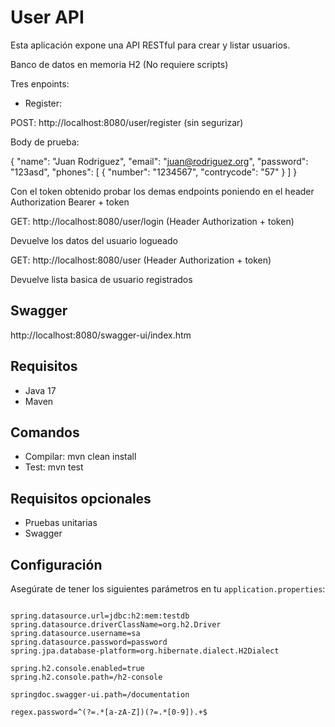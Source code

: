 # User API

Esta aplicación expone una API RESTful para crear y listar usuarios.

Banco de datos en memoria H2 (No requiere scripts)

Tres enpoints:

- Register:

POST: http://localhost:8080/user/register (sin segurizar)

Body de prueba:

{
  "name": "Juan Rodriguez",
  "email": "juan@rodriguez.org",
  "password": "123asd",
  "phones": [
    {
      "number": "1234567",
      "contrycode": "57"
    }
  ]
}

Con el token obtenido probar los demas endpoints poniendo en el header Authorization Bearer + token

GET: http://localhost:8080/user/login (Header Authorization + token)

Devuelve los datos del usuario logueado

GET: http://localhost:8080/user (Header Authorization + token)

Devuelve lista basica de usuario registrados

## Swagger

http://localhost:8080/swagger-ui/index.htm

## Requisitos
- Java 17
- Maven

## Comandos

- Compilar: mvn clean install
- Test: mvn test

## Requisitos opcionales

- Pruebas unitarias
- Swagger

 
## Configuración

Asegúrate de tener los siguientes parámetros en tu `application.properties`:
```properties

spring.datasource.url=jdbc:h2:mem:testdb
spring.datasource.driverClassName=org.h2.Driver
spring.datasource.username=sa
spring.datasource.password=password
spring.jpa.database-platform=org.hibernate.dialect.H2Dialect

spring.h2.console.enabled=true
spring.h2.console.path=/h2-console

springdoc.swagger-ui.path=/documentation

regex.password=^(?=.*[a-zA-Z])(?=.*[0-9]).+$

